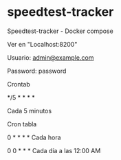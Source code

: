 # speedtest-tracker
Speedtest-tracker - Docker compose

Ver en "Localhost:8200"

Usuario: admin@example.com

Password: password

Crontab

*/5 * * * *

Cada 5 minutos


Cron tabla
 
0 * * * *	Cada hora

0 0 * * *	Cada día a las 12:00 AM


